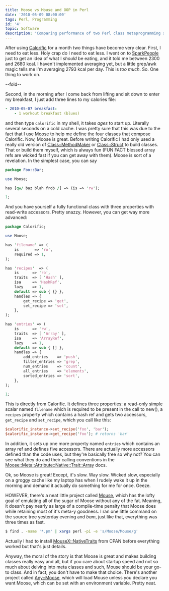 ```yaml
---
title: Moose vs Mouse and OOP in Perl
date: '2010-05-09 08:00:00'
tags: Perl, Programming
id: '4'
topic: Software
description: 'Comparing performance of two Perl class metaprogramming systems: Moose and Mouse'
---
```


[SparkPeople]:          http://www.sparkpeople.com/
[Calorific]:            http://github.com/peterkeen/calorific
[Moose]:                http://search.cpan.org/dist/Moose/
[Class::MethodMaker]:   http://search.cpan.org/dist/Class-MethodMaker/
[Class::Struct]:        http://search.cpan.org/~jesse/perl-5.12.0/lib/Class/Struct.pm
[Mouse]:                http://search.cpan.org/dist/Mouse/
[MouseX::NativeTraits]: http://search.cpan.org/dist/MouseX-NativeTraits/
[Any::Moose]:           http://search.cpan.org/~sartak/Any-Moose-0.12/lib/Any/Moose.pm
[Moose::Meta::Attribute::Native::Trait::Array]: http://search.cpan.org/~flora/Moose-1.03/lib/Moose/Meta/Attribute/Native/Trait/Array.pm

After using [Calorific][] for a month two things have become very clear. First, I need to eat less. Holy crap do I need to eat less. I went on to [SparkPeople][] just to get an idea of what I *should* be eating, and it told me between 2300 and 2680 kcal. I haven't implemented averaging yet, but a little grep/awk magic tells me I'm averaging 2793 kcal per day. This is *too much*. So. One thing to work on.

--fold--

Second, in the morning after I come back from lifting and sit down to enter my breakfast, I just add three lines to my calories file:

```yaml
- 2010-05-07 breakfast:
    - 1 workout breakfast (blues)
```

and then type `calorific` in my shell, it takes *ages* to start up. Literally several seconds on a cold cache. I was pretty sure that this was due to the fact that I use [Moose][] to help me define the four classes that compose Calorific. Now, Moose is great. Before writing Calorific I had only used a really old version of [Class::MethodMaker][] or [Class::Struct][] to build classes. That or build them myself, which is always fun (FUN FACT blessed array refs are wicked fast if you can get away with them). Moose is sort of a revelation. In the simplest case, you can say

```perl
package Foo::Bar;

use Moose;

has [qw/ baz blah frob /] => (is => 'rw');

1;
```

And you have yourself a fully functional class with three properties with read-write accessors. Pretty snazzy. However, you can get way more advanced:

```perl
package Calorific;

use Moose;

has 'filename' => (
    is       => 'ro',
    required => 1,
);

has 'recipes'  => (
    is      => 'ro',
    traits  => [ 'Hash' ],
    isa     => 'HashRef',
    lazy    => 1,
    default => sub { {} },
    handles => {
        get_recipe => 'get',
        set_recipe => 'set',
    },
);

has 'entries' => (
    is      => 'rw',
    traits  => [ 'Array' ],
    isa     => 'ArrayRef',
    lazy    => 1,
    default => sub { [] },
    handles => {
        add_entries    => 'push',
        filter_entries => 'grep',
        num_entries    => 'count',
        all_entries    => 'elements',
        sorted_entries => 'sort',
    },
);

1;
```

This is directly from Calorific. It defines three properties: a read-only simple scalar named `filename` which is required to be present in the call to new(), a `recipes` property which contains a hash ref and gets two accessors, `get_recipe` and `set_recipe`, which you call like this:

```perl
$calorific_instance->set_recipe('foo', 'bar');
$calorific_instance->get_recipe('foo'); # returns 'bar'
```

In addition, it sets up one more property named `entries` which contains an array ref and defines five accessors. There are actually more accessors defined than the code uses, but they're basically free so why not? You can see what they do and their calling conventions in the [Moose::Meta::Attribute::Native::Trait::Array][] docs. 

Ok, so Moose is great! Except, it's slow. Way slow. Wicked slow, especially on a groggy cache like my laptop has when I rudely wake it up in the morning and demand it actually do something for me for once. Geeze.

HOWEVER, there's a neat little project called [Mouse][], which has the lofty goal of emulating all of the sugar of Moose without any of the fat. Meaning, it doesn't pay nearly as large of a compile-time penalty that Moose does while retaining most of it's meta-y goodness. I ran one little command on the source tree yesterday evening and *bam*, just like that, everything was three times as fast.

```bash
$ find . -name '*.pm' | xargs perl -pi -e 's/Moose/Mouse/g'
```

Actually I had to install [MouseX::NativeTraits][] from CPAN before everything worked but that's just details.

Anyway, the moral of the story is that Moose is great and makes building classes really easy and all, but if you care about startup speed and not so much about delving into meta classes and such, Mouse should be your go-to class. And in fact, you don't have to make that choice. There's another project called [Any::Moose][], which will load Mouse unless you declare you want Moose, which can be set with an environment variable. Pretty neat.

